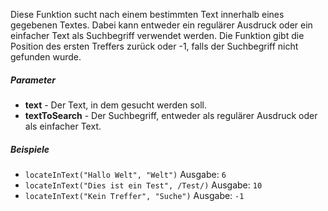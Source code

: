 Diese Funktion sucht nach einem bestimmten Text innerhalb eines gegebenen Textes. Dabei kann entweder ein regulärer Ausdruck oder ein einfacher Text als Suchbegriff verwendet werden. Die Funktion gibt die Position des ersten Treffers zurück oder -1, falls der Suchbegriff nicht gefunden wurde.

##### Parameter
* **text** - Der Text, in dem gesucht werden soll.
* **textToSearch** - Der Suchbegriff, entweder als regulärer Ausdruck oder als einfacher Text.

##### Beispiele
* `locateInText("Hallo Welt", "Welt")` Ausgabe: `6`
* `locateInText("Dies ist ein Test", /Test/)` Ausgabe: `10`
* `locateInText("Kein Treffer", "Suche")` Ausgabe: `-1`
